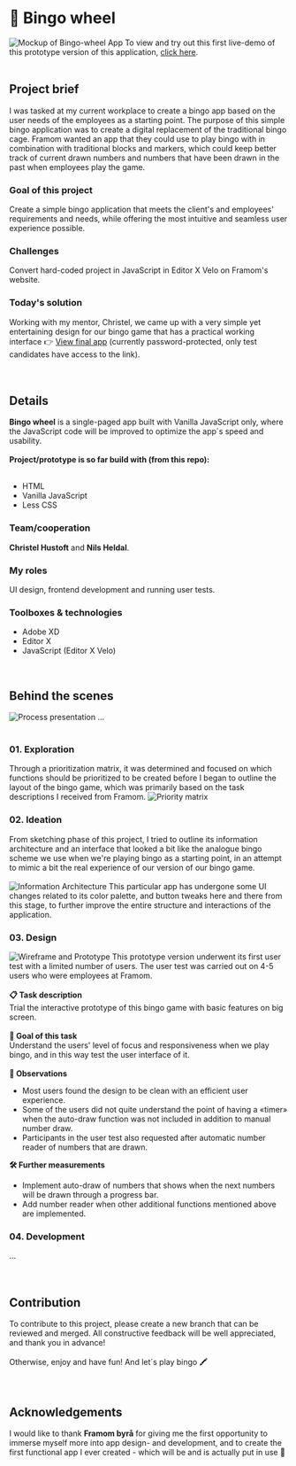 # 🎱 Bingo wheel
<img src="/assets/screenshot.png" alt="Mockup of Bingo-wheel App">
To view and try out this first live-demo of this prototype version of this application, <a href="https://www.bingowheel.netlify.app">click here</a>. <br><br>
<h2>Project brief</h2>
I was tasked at my current workplace to create a bingo app based on the user needs of the employees as a starting point. The purpose of this simple bingo application was to create a digital replacement of the traditional bingo cage. Framom wanted an app that they could use to play bingo with in combination with traditional blocks and markers, which could keep better track of current drawn numbers and numbers that have been drawn in the past when employees play the game. 
<br>
<h3>Goal of this project</h3>
Create a simple bingo application that meets the client's and employees' requirements and needs, while offering the most intuitive and seamless user experience possible.
<br>
<h3>Challenges</h3>
Convert hard-coded project in JavaScript in Editor X Velo on Framom's website.
<br>
<h3>Today's solution</h3>
Working with my mentor, Christel, we came up with a very simple yet entertaining design for our bingo game that has a practical working interface 👉 <a href="https://www.framom/no/bingo/">View final app</a> (currently password-protected, only test candidates have access to the link).
<br><br><br>
<h2>Details</h2>
<b>Bingo wheel</b> is a single-paged app built with Vanilla JavaScript only, where the JavaScript code will be improved to optimize the app´s speed and usability.   
<br><br>
<b>Project/prototype is so far build with (from this repo):</b>
<br><br>
<ul>
  <li>HTML</li>
  <li>Vanilla JavaScript</li>
  <li>Less CSS</li>
</ul>
<h3>Team/cooperation</h3>
<b>Christel Hustoft</b> and <b>Nils Heldal</b>.
<br>
<h3>My roles</h3>
UI design, frontend development and running user tests. 
<br>
<h3>Toolboxes & technologies</h3>
<ul>
  <li>Adobe XD</li>
  <li>Editor X</li>
  <li>JavaScript (Editor X Velo)</li>
</ul>
<br>
<h2>Behind the scenes</h2>
<img src="/assets/repoassets/processline.png" alt="Process presentation">
...
<br><br>
<h3>01. Exploration</h3>
Through a prioritization matrix, it was determined and focused on which functions should be prioritized to be created before I began to outline the layout of the bingo game, which was primarily based on the task descriptions I received from Framom. 
<img src="/assets/repoassets/matrix.png" alt="Priority matrix">
<h3>02. Ideation</h3>
From sketching phase of this project, I tried to outline its information architecture and an interface that looked a bit like the analogue bingo scheme we use when we're playing bingo as a starting point, in an attempt to mimic a bit the real experience of our version of our bingo game. 
<br><br>
<img src="/assets/repoassets/IA.png" alt="Information Architecture">
This particular app has undergone some UI changes related to its color palette, and button tweaks here and there from this stage, to further improve the entire structure and interactions of the application.
<h3>03. Design</h3>
<img src="/assets/repoassets/IA.png" alt="Wireframe and Prototype">
This prototype version underwent its first user test with a limited number of users. The user test was carried out on 4-5 users who were employees at Framom.
<br><br>
<b>📋 Task description</b>
<br>
Trial the interactive prototype of this bingo game with basic features on big screen.
<br><br>
<b>🏅 Goal of this task</b>
<br>
Understand the users' level of focus and responsiveness when we play bingo, and in this way test the user interface of it.
<br><br>
<b>🔎 Observations</b>
<br>
<ul>
  <li>Most users found the design to be clean with an efficient user experience.</li>
  <li>Some of the users did not quite understand the point of having a «timer» when the auto-draw function was not included in addition to manual number draw.</li>
  <li>Participants in the user test also requested after automatic number reader of numbers that are drawn.</li>
</ul>
<b>🛠️ Further measurements</b>
<br>
<ul>
  <li>Implement auto-draw of numbers that shows when the next numbers will be drawn through a progress bar.</li>
  <li>Add number reader when other additional functions mentioned above are implemented.</li>
</ul>
<h3>04. Development</h3>
...
<br><br><br>
<h2>Contribution</h2>
To contribute to this project, please create a new branch that can be reviewed and merged. All constructive feedback will be well appreciated, and thank you in advance!
<br><br>Otherwise, enjoy and have fun! And let´s play bingo 🖍️<br><br>
<br>
<h2>Acknowledgements</h2>
I would like to thank <b>Framom byrå</b> for giving me the first opportunity to immerse myself more into app design- and development, and to create the first functional app I ever created - which will be and is actually put in use 🙏  
<br><br><br>
